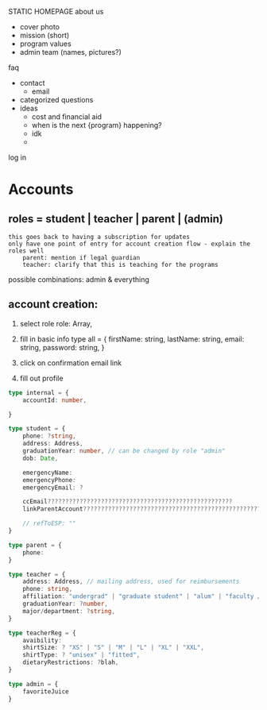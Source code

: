 STATIC HOMEPAGE
about us
- cover photo
- mission (short)
- program values
- admin team (names, pictures?)

faq
- contact
	- email
- categorized questions
- ideas
	- cost and financial aid
	- when is the next {program} happening?
	- idk
	-

log in


# Accounts
## roles = student | teacher | parent | (admin)
	this goes back to having a subscription for updates
	only have one point of entry for account creation flow - explain the roles well
		parent: mention if legal guardian
		teacher: clarify that this is teaching for the programs
possible combinations: admin & everything

## account creation:
1. select role
role: Array<string>,

2. fill in basic info
type all = {
	firstName: string,
	lastName: string,
	email: string,
	password: string,
}

3. click on confirmation email link

4. fill out profile
```ts
type internal = {
	accountId: number,

}

type student = {
	phone: ?string,
	address: Address,
	graduationYear: number, // can be changed by role "admin"
	dob: Date,

	emergencyName:
	emergencyPhone:
	emergencyEmail: ?

	ccEmail????????????????????????????????????????????????????
	linkParentAccount?????????????????????????????????????????????????????????????????????

	// refToESP: ""
}

type parent = {
	phone:
}

type teacher = {
	address: Address, // mailing address, used for reimbursements
	phone: string,
	affiliation: "undergrad" | "graduate student" | "alum" | "faculty / staff" | "none",
	graduationYear: ?number,
	major/department: ?string,
}

type teacherReg = {
	avaibility:
	shirtSize: ? "XS" | "S" | "M" | "L" | "XL" | "XXL",
	shirtType: ? "unisex" | "fitted",
	dietaryRestrictions: ?blah,
}

type admin = {
	favoriteJuice
}
```

